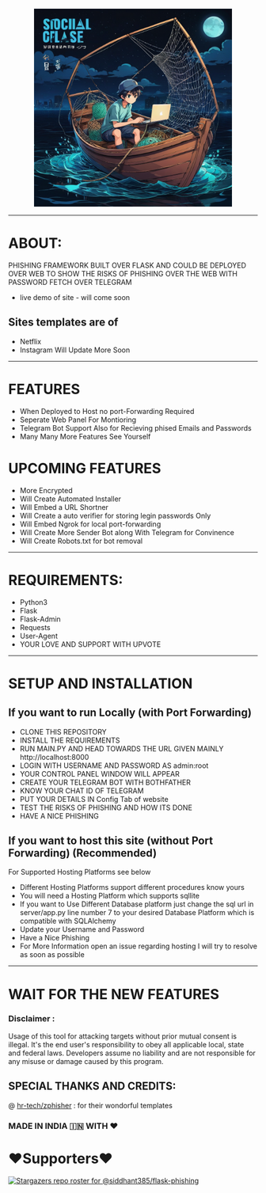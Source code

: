 <p align="center">
  <img src="sources/PhishingLogo.png" style="width:400px; height:400px;"></img>
</p>

-----
# ABOUT:

PHISHING FRAMEWORK BUILT OVER FLASK AND COULD BE DEPLOYED OVER WEB TO SHOW THE RISKS OF PHISHING OVER THE WEB WITH PASSWORD FETCH OVER TELEGRAM
- live demo of site - will come soon

## Sites templates are of
- Netflix
- Instagram
Will Update More Soon
-----
# FEATURES 

- When Deployed to Host no port-Forwarding Required
- Seperate Web Panel For Montioring 
- Telegram Bot Support Also for Recieving phised Emails and Passwords
- Many Many More Features See Yourself


# UPCOMING FEATURES
- More Encrypted 
- Will Create Automated Installer
- Will Embed a URL Shortner
- Will Create a auto verifier for storing legin passwords Only
- Will Embed Ngrok for local port-forwarding
- Will Create More Sender Bot along With Telegram for Convinence
- Will Create Robots.txt for bot removal
-----
# REQUIREMENTS:
+ Python3
+ Flask
+ Flask-Admin
+ Requests
+ User-Agent
+ YOUR LOVE AND SUPPORT WITH UPVOTE
-------

# SETUP AND INSTALLATION
## If you want to run Locally (with Port Forwarding)
+ CLONE THIS REPOSITORY
+ INSTALL THE REQUIREMENTS
+ RUN MAIN.PY AND HEAD TOWARDS THE URL GIVEN MAINLY http://localhost:8000
+ LOGIN WITH USERNAME AND PASSWORD AS admin:root
+ YOUR CONTROL PANEL WINDOW WILL APPEAR
+ CREATE YOUR TELEGRAM BOT WITH BOTHFATHER
+ KNOW YOUR CHAT ID OF TELEGRAM
+ PUT YOUR DETAILS IN Config Tab of website
+ TEST THE RISKS OF PHISHING AND HOW ITS DONE
+ HAVE A NICE PHISHING

## If you want to host this site (without Port Forwarding) (Recommended)
For Supported Hosting Platforms see below
+ Different Hosting Platforms support different procedures know yours
+ You will need a Hosting Platform which supports sqllite
+ If you want to Use Different Database platform just change the sql url in server/app.py line number 7 to your desired Database Platform which is compatible with SQLAlchemy 
+ Update your Username and Password 
+ Have a Nice Phishing 
+ For More Information open an issue regarding hosting I will try to resolve as soon as possible

----------

# WAIT FOR THE NEW FEATURES

### Disclaimer :
Usage of this tool for attacking targets without prior mutual consent is illegal. It's the end user's responsibility to obey all applicable local, state and federal laws. Developers assume no liability and are not responsible for any misuse or damage caused by this program.


## SPECIAL THANKS AND CREDITS:
@ [hr-tech/zphisher]("https://github.com/hr-tech/zphisher") : for their wondorful templates

### MADE IN INDIA 🇮🇳 WITH ♥
# ❤️Supporters❤️
[![Stargazers repo roster for @siddhant385/flask-phishing](https://reporoster.com/stars/siddhant385/flask-phishing)](https://github.com/siddhant385/flask-phishing)